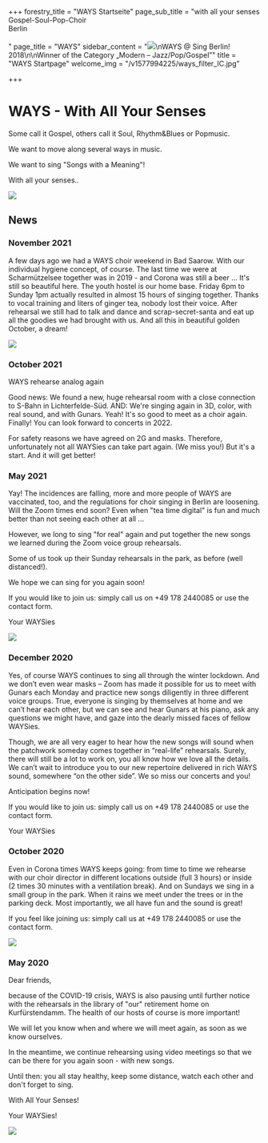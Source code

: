 +++
forestry_title = "WAYS Startseite"
page_sub_title = "with all your senses<br>Gospel-Soul-Pop-Choir<br>Berlin<br><br>"
page_title = "WAYS"
sidebar_content = "![](https://res.cloudinary.com/ways-choir/image/upload/v1578645829/SingBerlinLogo.png)\nWAYS @ Sing Berlin! 2018\n\nWinner of the Category „Modern – Jazz/Pop/Gospel”"
title = "WAYS Startpage"
welcome_img = "/v1577994225/ways_filter_IC.jpg"

+++
# WAYS - With All Your Senses

Some call it Gospel, others call it Soul, Rhythm&Blues or Popmusic.

We want to move along several ways in music.

We want to sing "Songs with a Meaning"!

With all your senses..

![](https://res.cloudinary.com/ways-choir/image/upload/v1555003937/WAYS-alle-20190223b.jpg)

## News

### November 2021

A few days ago we had a WAYS choir weekend in Bad Saarow. With our individual hygiene concept, of course. The last time we were at Scharmützelsee together was in 2019 - and Corona was still a beer ... It's still so beautiful here. The youth hostel is our home base. Friday 6pm to Sunday 1pm actually resulted in almost 15 hours of singing together. Thanks to vocal training and liters of ginger tea, nobody lost their voice. After rehearsal we still had to talk and dance and scrap-secret-santa and eat up all the goodies we had brought with us. And all this in beautiful golden October, a dream!

![](https://res.cloudinary.com/ways-choir/image/upload/v1636211805/211031_BadSaarow_Webseite.jpg)

### October 2021

WAYS rehearse analog again

Good news: We found a new, huge rehearsal room with a close connection to S-Bahn in Lichterfelde-Süd. AND: We're singing again in 3D, color, with real sound, and with Gunars. Yeah! It's so good to meet as a choir again. Finally! You can look forward to concerts in 2022.

For safety reasons we have agreed on 2G and masks. Therefore, unfortunately not all WAYSies can take part again. (We miss you!) But it's a start. And it will get better!

### May 2021

Yay! The incidences are falling, more and more people of WAYS are vaccinated, too, and the regulations for choir singing in Berlin are loosening. Will the Zoom times end soon? Even when "tea time digital" is fun and much better than not seeing each other at all ...

However, we long to sing "for real" again and put together the new songs we learned during the Zoom voice group rehearsals.

Some of us took up their Sunday rehearsals in the park, as before (well distanced!).

We hope we can sing for you again soon!

If you would like to join us: simply call us on +49 178 2440085 or use the contact form.

Your WAYSies

![](https://res.cloudinary.com/ways-choir/image/upload/v1622640928/59650399-7D49-4B8F-A267-24C795EABF35.jpg)

### December 2020

Yes, of course WAYS continues to sing all through the winter lockdown. And we don’t even wear masks – Zoom has made it possible for us to meet with Gunars each Monday and practice new songs diligently in three different voice groups. True, everyone is singing by themselves at home and we can’t hear each other, but we can see and hear Gunars at his piano, ask any questions we might have, and gaze into the dearly missed faces of fellow WAYSies.

Though, we are all very eager to hear how the new songs will sound when the patchwork someday comes together in “real-life” rehearsals. Surely, there will still be a lot to work on, you all know how we love all the details. We can’t wait to introduce you to our new repertoire delivered in rich WAYS sound, somewhere “on the other side”. We so miss our concerts and you!

Anticipation begins now!

If you would like to join us: simply call us on +49 178 2440085 or use the contact form.

Your WAYSies

### October 2020

Even in Corona times WAYS keeps going: from time to time we rehearse with our choir director in different locations outside (full 3 hours) or inside (2 times 30 minutes with a ventilation break). And on Sundays we sing in a small group in the park. When it rains we meet under the trees or in the parking deck. Most importantly, we all have fun and the sound is great!

If you feel like joining us: simply call us at +49 178 2440085 or use the contact form.

![](https://res.cloudinary.com/ways-choir/image/upload/v1601821704/38ED5EDE-0A52-472C-9A24-22CCF8C4F371_gkznwx.jpg)

### May 2020

Dear friends,

because of the COVID-19 crisis, WAYS is also pausing until further notice with the rehearsals in the library of "our" retirement home on Kurfürstendamm. The health of our hosts of course is more important!

We will let you know when and where we will meet again, as soon as we know ourselves.

In the meantime, we continue rehearsing using video meetings so that we can be there for you again soon - with new songs.

Until then: you all stay healthy, keep some distance, watch each other and don't forget to sing.

With All Your Senses!

Your WAYSies!

![](https://res.cloudinary.com/ways-choir/image/upload/v1587326826/91072E60-4C13-4A22-B783-9826969C8E2C_mftwwj.jpg)